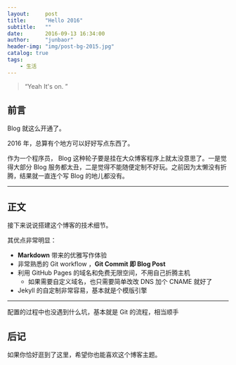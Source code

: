 ```yaml
---
layout:     post
title:      "Hello 2016"
subtitle:   ""
date:       2016-09-13 16:34:00
author:     "junbaor"
header-img: "img/post-bg-2015.jpg"
catalog: true
tags:
    - 生活
---
```


> “Yeah It's on. ”


## 前言

Blog 就这么开通了。



2016 年，总算有个地方可以好好写点东西了。


作为一个程序员， Blog 这种轮子要是挂在大众博客程序上就太没意思了。一是觉得大部分 Blog 服务都太丑，二是觉得不能随便定制不好玩。之前因为太懒没有折腾，结果就一直连个写 Blog 的地儿都没有。



---

## 正文

接下来说说搭建这个博客的技术细节。  


其优点非常明显：

* **Markdown** 带来的优雅写作体验
* 非常熟悉的 Git workflow ，**Git Commit 即 Blog Post**
* 利用 GitHub Pages 的域名和免费无限空间，不用自己折腾主机
	* 如果需要自定义域名，也只需要简单改改 DNS 加个 CNAME 就好了 
* Jekyll 的自定制非常容易，基本就是个模版引擎


---

配置的过程中也没遇到什么坑，基本就是 Git 的流程，相当顺手


## 后记


如果你恰好逛到了这里，希望你也能喜欢这个博客主题。



